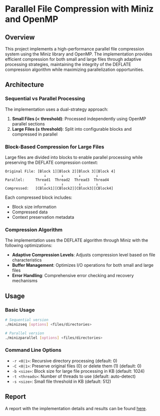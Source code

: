 # Parallel File Compression with Miniz and OpenMP

## Overview

This project implements a high-performance parallel file compression system using the Miniz library and OpenMP. The implementation provides efficient compression for both small and large files through adaptive processing strategies, maintaining the integrity of the DEFLATE compression algorithm while maximizing parallelization opportunities.

## Architecture

### Sequential vs Parallel Processing

The implementation uses a dual-strategy approach:

1. **Small Files (< threshold)**: Processed independently using OpenMP parallel sections
2. **Large Files (≥ threshold)**: Split into configurable blocks and compressed in parallel

### Block-Based Compression for Large Files

Large files are divided into blocks to enable parallel processing while preserving the DEFLATE compression context:

```
Original File: [Block 1][Block 2][Block 3][Block 4]
                  ↓       ↓       ↓       ↓
Parallel:     Thread1  Thread2  Thread3  Thread4
                  ↓       ↓       ↓       ↓
Compressed:   [CBlock1][CBlock2][CBlock3][CBlock4]
```

Each compressed block includes:
- Block size information
- Compressed data
- Context preservation metadata

### Compression Algorithm

The implementation uses the DEFLATE algorithm through Miniz with the following optimizations:

- **Adaptive Compression Levels**: Adjusts compression level based on file characteristics
- **Buffer Management**: Optimizes I/O operations for both small and large files
- **Error Handling**: Comprehensive error checking and recovery mechanisms

## Usage

### Basic Usage

```bash
# Sequential version
./minizseq [options] <files/directories>

# Parallel version
./minizparallel [options] <files/directories>
```

### Command Line Options

- `-r <0|1>`: Recursive directory processing (default: 0)
- `-C <0|1>`: Preserve original files (0) or delete them (1) (default: 0)
- `-b <size>`: Block size for large file processing in KB (default: 1024)
- `-t <threads>`: Number of threads to use (default: auto-detect)
- `-s <size>`: Small file threshold in KB (default: 512)

## Report
A report with the implementation details and results can be found [here](miniz-report.pdf).
